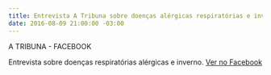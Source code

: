 ```yaml
---
title: Entrevista A Tribuna sobre doenças alérgicas respiratórias e inverno
date: 2016-08-09 21:00:00 -03:00
---
```


<p>A TRIBUNA - FACEBOOK</p>
<p>Entrevista sobre doenças respiratórias alérgicas e inverno. <a href="[https://www.facebook.com/183175528378848/videos/1395323177164071/](https://www.facebook.com/183175528378848/videos/1395323177164071/)">Ver no Facebook</a></p>